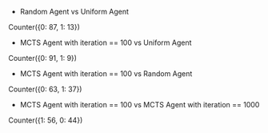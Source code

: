 * Random Agent vs Uniform Agent

Counter({0: 87, 1: 13})

* MCTS Agent with iteration == 100 vs Uniform Agent

Counter({0: 91, 1: 9})

* MCTS Agent with iteration == 100 vs Random Agent

Counter({0: 63, 1: 37})

* MCTS Agent with iteration == 100 vs MCTS Agent with iteration == 1000

Counter({1: 56, 0: 44})

